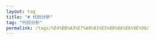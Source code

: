 ```yaml
---
layout: tag
title: "# 代码分析"
tag: "代码分析"
permalink: /tags/%E4%BB%A3%E7%A0%81%E5%88%86%E6%9E%90/
---
```

